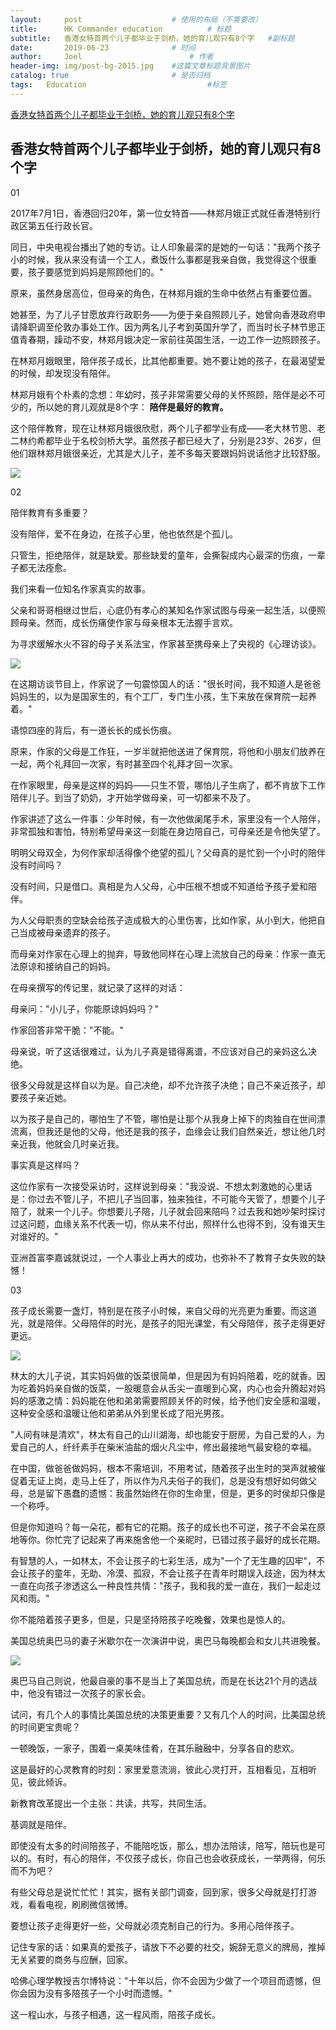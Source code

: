 ```yaml
---
layout:     post   				    # 使用的布局（不需要改）
title:      HK Commander education 			# 标题
subtitle:   香港女特首两个儿子都毕业于剑桥，她的育儿观只有8个字   #副标题
date:       2019-06-23 				# 时间
author:     Joel 						# 作者
header-img: img/post-bg-2015.jpg 	#这篇文章标题背景图片
catalog: true 						# 是否归档
tags:	Education							#标签
---
```

<a href="https://mp.weixin.qq.com/s?__biz=MjM5ODk3NjYxMw==&mid=2651381526&idx=5&sn=15ac441451f7f144a2f46b27889e0eb5&chksm=bd3ef21c8a497b0a2f1ef0cb9be2640350c309af92305faa0e52156e9dd6891819c43f3e62ea&mpshare=1&scene=1&srcid=0220eiKe1tnHpDD0w3sE70Al&pass_ticket=tB08wSX9ENKcHH%2BbxYTJ8vLvzOyEuZ4v%2FmSF8VnlR69XQGlEHrBPX23zOl6VwBg1#rd">香港女特首两个儿子都毕业于剑桥，她的育儿观只有8个字</a>

## 香港女特首两个儿子都毕业于剑桥，她的育儿观只有8个字

01

2017年7月1日，香港回归20年，第一位女特首——林郑月娥正式就任香港特别行政区第五任行政长官。


同日，中央电视台播出了她的专访。让人印象最深的是她的一句话："我两个孩子小的时候，我从来没有请一个工人，煮饭什么事都是我亲自做，我觉得这个很重要，孩子要感觉到妈妈是照顾他们的。"


原来，虽然身居高位，但母亲的角色，在林郑月娥的生命中依然占有重要位置。


她甚至，为了儿子甘愿放弃行政职务——为便于亲自照顾儿子，她曾向香港政府申请降职调至伦敦办事处工作。因为两名儿子考到英国升学了，而当时长子林节思正值青春期，躁动不安，林郑月娥决定一家前往英国生活，一边工作一边照顾孩子。


在林郑月娥眼里，陪伴孩子成长，比其他都重要。她不要让她的孩子，在最渴望爱的时候，却发现没有陪伴。


林郑月娥有个朴素的念想：年幼时，孩子非常需要父母的关怀照顾，陪伴是必不可少的，所以她的育儿观就是8个字： **陪伴是最好的教育。**


这个陪伴教育，现在让林郑月娥很欣慰，两个儿子都学业有成——老大林节思、老二林约希都毕业于名校剑桥大学。虽然孩子都已经大了，分别是23岁、26岁，但他们跟林郑月娥很亲近，尤其是大儿子，差不多每天要跟妈妈说话他才比较舒服。


![](/img/blog/S_files/640.jpeg)


02

陪伴教育有多重要？


没有陪伴，爱不在身边，在孩子心里，他也依然是个孤儿。


只管生，拒绝陪伴，就是缺爱。那些缺爱的童年，会撕裂成内心最深的伤痕，一辈子都无法痊愈。


我们来看一位知名作家真实的故事。


父亲和哥哥相继过世后，心底仍有孝心的某知名作家试图与母亲一起生活，以便照顾母亲。然而，成长伤痛使作家与母亲根本无法握手言欢。


为寻求缓解水火不容的母子关系法宝，作家甚至携母亲上了央视的《心理访谈》。


![](/img/blog/S_files/640(3).jpeg)


在这期访谈节目上，作家说了一句震惊国人的话："很长时间，我不知道人是爸爸妈妈生的，以为是国家生的，有个工厂，专门生小孩，生下来放在保育院一起养着。"


语惊四座的背后，有一道长长的成长伤痕。


原来，作家的父母是工作狂，一岁半就把他送进了保育院，将他和小朋友们放养在一起，两个礼拜回一次家，有时甚至四个礼拜才回一次家。


在作家眼里，母亲是这样的妈妈——只生不管，哪怕儿子生病了，都不肯放下工作陪伴儿子。到当了奶奶，才开始学做母亲，可一切都来不及了。


作家讲述了这么一件事：少年时候，有一次他做阑尾手术，家里没有一个人陪伴，非常孤独和害怕，特别希望母亲这一刻能在身边陪自己，可母亲还是令他失望了。


明明父母双全，为何作家却活得像个绝望的孤儿？父母真的是忙到一个小时的陪伴没有时间吗？


没有时间，只是借口。真相是为人父母，心中压根不想或不知道给予孩子爱和陪伴。


为人父母职责的空缺会给孩子造成极大的心里伤害，比如作家，从小到大，他把自己当成被母亲遗弃的孩子。


而母亲对作家在心理上的抛弃，导致他同样在心理上流放自己的母亲：作家一直无法原谅和接纳自己的妈妈。


在母亲撰写的传记里，就记录了这样的对话：


母亲问："小儿子，你能原谅妈妈吗？"


作家回答非常干脆："不能。"


母亲说，听了这话很难过，认为儿子真是错得离谱，不应该对自己的亲妈这么决绝。


很多父母就是这样自以为是。自己决绝，却不允许孩子决绝；自己不亲近孩子，却要孩子亲近她。


以为孩子是自己的，哪怕生了不管，哪怕是让那个从我身上掉下的肉独自在世间漂流离，但我还是他的父母，他还是我的孩子，血缘会让我们自然亲近，想让他几时亲近我，他就会几时亲近我。


事实真是这样吗？


这位作家有一次接受采访时，这样说到母亲："我没说、不想太刺激她的心里话是：你过去不管儿子，不把儿子当回事，独来独往，不可能今天管了，想要个儿子陪了，就来一个儿子。你想要儿子陪，儿子就会回来陪吗？过去我和她吵架时探讨过这问题，血缘关系不代表一切，你从来不付出，照样什么也得不到，没有谁天生对谁好的。"


亚洲首富李嘉诚就说过，一个人事业上再大的成功，也弥补不了教育子女失败的缺憾！


03

孩子成长需要一盏灯，特别是在孩子小时候，来自父母的光亮更为重要。而这道光，就是陪伴。父母陪伴的时光，是孩子的阳光课堂，有父母陪伴，孩子走得更好更远。


![](/img/blog/S_files/640.png)


林太的大儿子说，其实妈妈做的饭菜很简单，但是因为有妈妈陪着，吃的就香。因为吃着妈妈亲自做的饭菜，一股暖意会从舌尖一直暖到心窝，内心也会升腾起对妈妈的感激之情：妈妈能在他和弟弟需要照顾关怀的时候，给予他们安全感和温暖，这种安全感和温暖让他和弟弟从外到里长成了阳光男孩。


"人间有味是清欢"，林太有自己的山川湖海，却也能安于厨房，为自己爱的人，为爱自己的人，纤纤素手在柴米油盐的烟火凡尘中，修出最接地气最安稳的幸福。


在中国，做爸爸做妈妈，根本不需培训，不用考试，随着孩子出生时的哭声就被催促着无证上岗，走马上任了，所以作为凡夫俗子的我们，总是没有想好如何做父母，总是留下愚蠢的遗憾：我虽然始终在你的生命里，但是，更多的时侯却只像是一个称呼。


但是你知道吗？每一朵花，都有它的花期。孩子的成长也不可逆，孩子不会呆在原地等你。你忙完了记起来了再来施舍他一个亲昵时，已错过孩子最好的成长花期。


有智慧的人，一如林太，不会让孩子的七彩生活，成为"一个了无生趣的囚牢"，不会让孩子的童年，无助、冷漠、孤寂，不会让孩子在青年时期误入歧途，因为林太一直在向孩子渗透这么一种良性共情："孩子，我和我的爱一直在，我们一起走过风和雨。"


你不能陪着孩子更多，但是，只是坚持陪孩子吃晚餐，效果也是惊人的。


美国总统奥巴马的妻子米歇尔在一次演讲中说，奥巴马每晚都会和女儿共进晚餐。


![](/img/blog/S_files/640(4).jpeg)


奥巴马自己则说，他最自豪的事不是当上了美国总统，而是在长达21个月的选战中，他没有错过一次孩子的家长会。


试问，有几个人的事情比美国总统的决策更重要？又有几个人的时间，比美国总统的时间更宝贵呢？


一顿晚饭，一家子，围着一桌美味佳肴，在其乐融融中，分享各自的悲欢。


这是最好的心灵教育的时刻：家里爱意流淌，彼此心灵打开，互相看见，互相听见，彼此倾诉。


新教育改革提出一个主张：共读，共写，共同生活。


基调就是陪伴。


即使没有太多的时间陪孩子，不能陪吃饭，那么，想办法陪读，陪写，陪玩也是可以的。有时，有心的陪伴，不仅孩子成长，你自己也会收获成长，一举两得，何乐而不为吧？


有些父母总是说忙忙忙！其实，据有关部门调查，回到家，很多父母就是打打游戏，看看电视，刷刷微信微博。


要想让孩子走得更好一些，父母就必须克制自己的行为。多用心陪伴孩子。


记住专家的话：如果真的爱孩子，请放下不必要的社交，婉辞无意义的牌局，推掉无关紧要的商务与应酬，回家。


哈佛心理学教授吉尔博特说："十年以后，你不会因为少做了一个项目而遗憾，但你会因为没有多陪孩子一个小时而遗憾。"


这一程山水，与孩子相遇，这一程风雨，陪孩子成长。

